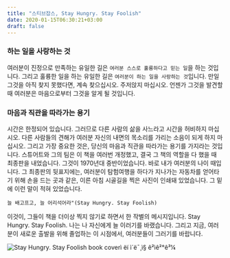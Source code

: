 ```yaml
---
title: "스티브잡스, Stay Hungry. Stay Foolish"
date: 2020-01-15T06:30:21+03:00
draft: false
---
```


### 하는 일을 사랑하는 것

여러분이 진정으로 만족하는 유일한 길은 `여러분 스스로 훌륭하다고 믿는 일`을 하는 것입니다. 그리고 훌륭한 일을 하는 유일한 길은 `여러분이 하는 일을 사랑하는 것`입니다. 만일 그것을 아직 찾지 못했다면, 계속 찾으십시오. 주저앉지 마십시오. 언젠가 그것을 발견할 때 여러분은 마음으로부터 그것을 알게 될 것입니다.

### 마음과 직관을 따라가는 용기

시간은 한정되어 있습니다. 그러므로 다른 사람의 삶을 사느라고 시간을 허비하지 마십시오. 다른 사람들의 견해가 여러분 자신의 내면의 목소리를 가리는 소음이 되게 하지 마십시오. 그리고 가장 중요한 것은, 당신의 마음과 직관을 따라가는 용기를 가지라는 것입니다. 스튜어트와 그의 팀은 이 책을 여러번 개정했고, 결국 그 책의 역할을 다 했을 때 최종판을 내었습니다. 그것이 1970년대 중반이었습니다. 바로 내가 여러분의 나이 때입니다. 그 최종판의 뒷표지에는, 여러분이 탐험여행을 하다가 지나가는 자동차를 얻어타기 위해 손을 드는 곳과 같은, 이른 아침 시골길을 찍은 사진이 인쇄돼 있었습니다. 그 밑에 이런 말이 적혀 있었습니다.

```스티브잡스
늘 배고프고, 늘 어리석어라"(Stay Hungry. Stay Foolish)
```

이것이, 그들이 책을 더이상 찍지 않기로 하면서 한 작별의 메시지입니다. Stay Hungry. Stay Foolish. 나는 나 자신에게 늘 이러기를 바랬습니다. 그리고 지금, 여러분이 새로운 출발을 위해 졸업하는 이 시점에서, 여러분들이 그러기를 바랍니다.

![Stay Hungry. Stay Foolish book coverì ëí ì´ë¯¸ì§ ê²ìê²°ê³¼](https://live.staticflickr.com/5524/11253937913_34a372ca3d_b.jpg)